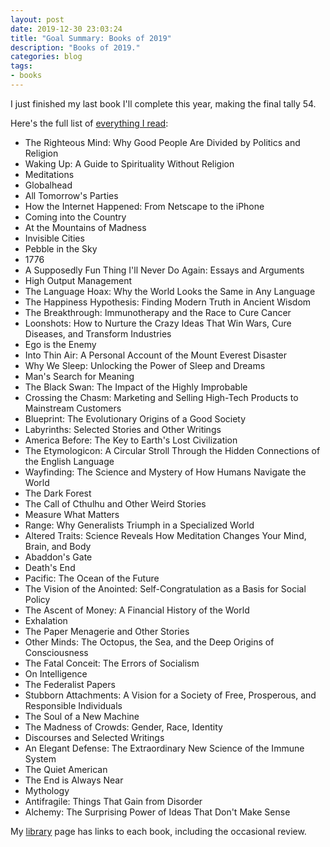 ```yaml
---
layout: post
date: 2019-12-30 23:03:24
title: "Goal Summary: Books of 2019"
description: "Books of 2019."
categories: blog
tags:
- books
---
```


I just finished my last book I'll complete this year, making the final tally 54.

Here's the full list of [everything I read](/books/ "Books"):

* The Righteous Mind: Why Good People Are Divided by Politics and Religion
* Waking Up: A Guide to Spirituality Without Religion
* Meditations
* Globalhead
* All Tomorrow's Parties
* How the Internet Happened: From Netscape to the iPhone
* Coming into the Country
* At the Mountains of Madness
* Invisible Cities
* Pebble in the Sky
* 1776
* A Supposedly Fun Thing I'll Never Do Again: Essays and Arguments
* High Output Management
* The Language Hoax: Why the World Looks the Same in Any Language
* The Happiness Hypothesis: Finding Modern Truth in Ancient Wisdom
* The Breakthrough: Immunotherapy and the Race to Cure Cancer
* Loonshots: How to Nurture the Crazy Ideas That Win Wars, Cure Diseases, and Transform Industries
* Ego is the Enemy
* Into Thin Air: A Personal Account of the Mount Everest Disaster
* Why We Sleep: Unlocking the Power of Sleep and Dreams
* Man's Search for Meaning
* The Black Swan: The Impact of the Highly Improbable
* Crossing the Chasm: Marketing and Selling High-Tech Products to Mainstream Customers
* Blueprint: The Evolutionary Origins of a Good Society
* Labyrinths: Selected Stories and Other Writings
* America Before: The Key to Earth's Lost Civilization
* The Etymologicon: A Circular Stroll Through the Hidden Connections of the English Language
* Wayfinding: The Science and Mystery of How Humans Navigate the World
* The Dark Forest
* The Call of Cthulhu and Other Weird Stories
* Measure What Matters
* Range: Why Generalists Triumph in a Specialized World
* Altered Traits: Science Reveals How Meditation Changes Your Mind, Brain, and Body
* Abaddon's Gate
* Death's End
* Pacific: The Ocean of the Future
* The Vision of the Anointed: Self-Congratulation as a Basis for Social Policy
* The Ascent of Money: A Financial History of the World
* Exhalation
* The Paper Menagerie and Other Stories
* Other Minds: The Octopus, the Sea, and the Deep Origins of Consciousness
* The Fatal Conceit: The Errors of Socialism
* On Intelligence
* The Federalist Papers
* Stubborn Attachments: A Vision for a Society of Free, Prosperous, and Responsible Individuals
* The Soul of a New Machine
* The Madness of Crowds: Gender, Race, Identity
* Discourses and Selected Writings
* An Elegant Defense: The Extraordinary New Science of the Immune System
* The Quiet American
* The End is Always Near
* Mythology
* Antifragile: Things That Gain from Disorder
* Alchemy: The Surprising Power of Ideas That Don't Make Sense

My [library](/books/ "Books") page has links to each book, including the occasional review.
